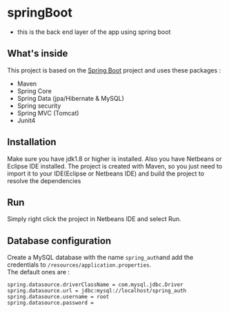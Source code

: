 # springBoot 
 - this is the back end layer of the app using spring boot 

## What's inside 
This project is based on the [Spring Boot](http://projects.spring.io/spring-boot/) project and uses these packages :
- Maven
- Spring Core
- Spring Data (jpa/Hibernate & MySQL)
- Spring security
- Spring MVC (Tomcat)
- Junit4

## Installation 
Make sure you have jdk1.8 or higher is installed. Also you have Netbeans or Eclipse IDE installed.
The project is created with Maven, so you just need to import it to your IDE(Eclipse or Netbeans IDE) and build the project to resolve the dependencies

## Run
Simply right click the project in Netbeans IDE and select Run.

## Database configuration 
Create a MySQL database with the name `spring_auth`and add the credentials to `/resources/application.properties`.  
The default ones are :

```
spring.datasource.driverClassName = com.mysql.jdbc.Driver
spring.datasource.url = jdbc:mysql://localhost/spring_auth
spring.datasource.username = root
spring.datasource.password = 
```
